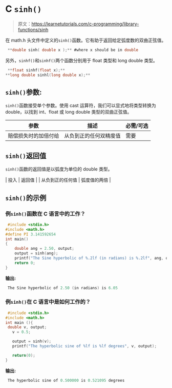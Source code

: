 # C `sinh()`

> 原文：<https://learnetutorials.com/c-programming/library-functions/sinh>

在 math.h 头文件中定义的`sinh()`函数。它有助于返回给定弧度数的双曲正弦值。

```c
 **double sinh( double x );** #where x should be in double 

```

另外，`sinhf()`和`sinhf()`两个函数分别用于 float 类型和 long double 类型。

```c
 **float sinhf(float x);** 
**long double sinhl(long double x);** 

```

## `sinh()`参数:

`sinh()`函数接受单个参数。使用 cast 运算符，我们可以显式地将类型转换为 double，以找到 int、float 或 long double 类型的双曲正弦值。

| 参数 | 描述 | 必需/可选 |
| --- | --- | --- |
| 赔偿损失时的加倍付给 | 从负到正的任何双精度值 | 需要 |

## `sinh()`返回值

`sinh()`函数的返回值是以弧度为单位的 double 类型。

| 投入 | 返回值 |
| 从负到正的任何值 | 弧度值的两倍 |

## `sinh()`的示例

### 例`sinh()`函数在 C 语言中的工作？

```c
 #include <stdio.h>
#include <math.h>
#define PI 3.141592654
int main()
{
    double ang = 2.50, output;
    output = sinh(ang);
    printf("The Sine hyperbolic of %.2lf (in radians) is %.2lf", ang, output);
    return 0;
} 

```

**输出:**

```c
 The Sine hyperbolic of 2.50 (in radians) is 6.05 
```

### 例`sinh()`在 C 语言中是如何工作的？

```c
 #include <stdio.h>
#include <math.h>
int main (){
 double v, output;
   v = 0.5;

   output = sinh(v);
   printf("The hyperbolic sine of %lf is %lf degrees", v, output);

   return(0);
} 

```

**输出:**

```c
 The hyperbolic sine of 0.500000 is 0.521095 degrees 
```